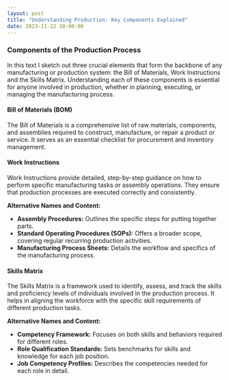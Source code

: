```yaml
---
layout: post
title: "Understanding Production: Key Components Explained"
date: 2023-11-22 10:00:00
---
```


### Components of the Production Process

In this text I sketch out three crucial elements that form the backbone of any manufacturing or production system: the Bill of Materials, Work Instructions and the Skills Matrix. Understanding each of these components is essential for anyone involved in production, whether in planning, executing, or managing the manufacturing process.

#### Bill of Materials (BOM)

The Bill of Materials is a comprehensive list of raw materials, components, and assemblies required to construct, manufacture, or repair a product or service. It serves as an essential checklist for procurement and inventory management.

#### Work Instructions

Work Instructions provide detailed, step-by-step guidance on how to perform specific manufacturing tasks or assembly operations. They ensure that production processes are executed correctly and consistently.

**Alternative Names and Content:**

- **Assembly Procedures:** Outlines the specific steps for putting together parts.
- **Standard Operating Procedures (SOPs):** Offers a broader scope, covering regular recurring production activities.
- **Manufacturing Process Sheets:** Details the workflow and specifics of the manufacturing process.

#### Skills Matrix

The Skills Matrix is a framework used to identify, assess, and track the skills and proficiency levels of individuals involved in the production process. It helps in aligning the workforce with the specific skill requirements of different production tasks.

**Alternative Names and Content:**

- **Competency Framework:** Focuses on both skills and behaviors required for different roles.
- **Role Qualification Standards:** Sets benchmarks for skills and knowledge for each job position.
- **Job Competency Profiles:** Describes the competencies needed for each role in detail.
